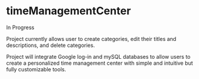 # timeManagementCenter
In Progress

Project currently allows user to create categories, edit their titles and descriptions, and delete categories. 

Project will integrate Google log-in and mySQL databases to allow users to create a personalized time management center with simple and intuitive but fully customizable tools. 
